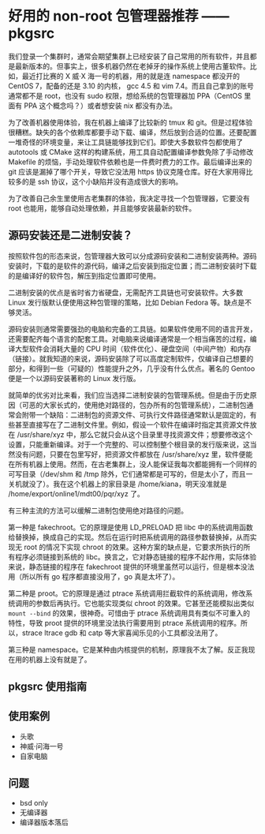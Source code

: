 # 好用的 non-root 包管理器推荐 —— pkgsrc

我们登录一个集群时，通常会期望集群上已经安装了自己常用的所有软件，并且都是最新版本的。但事实上，很多机器仍然在老掉牙的操作系统上使用古董软件。比如，最近打比赛的 X 威·X 海一号的机器，用的就是连 namespace 都没开的 CentOS 7，配备的还是 3.10 的内核， gcc 4.5 和 vim 7.4。而且自己拿到的账号通常都不是 root，也没有 sudo 权限，想给系统的包管理器加 PPA（CentOS 里面有 PPA 这个概念吗？）或者想安装 nix 都没有办法。

为了改善机器使用体验，我在机器上编译了比较新的 tmux 和 git。但是过程体验很糟糕。缺失的各个依赖库都要手动下载、编译，然后放到合适的位置。还要配置一堆奇怪的环境变量，来让工具链能够找到它们。即使大多数软件包都使用了 autotools 或 CMake 这样的构建系统，用工具自动配置编译参数免除了手动修改 Makefile 的烦恼，手动处理软件依赖也是一件费时费力的工作。最后编译出来的 git 应该是漏掉了哪个开关，导致它没法用 https 协议克隆仓库。好在大家用得比较多的是 ssh 协议，这个小缺陷并没有造成很大的影响。

为了改善自己余生里使用古老集群的体验，我决定寻找一个包管理器，它要没有 root 也能用，能够自动处理依赖，并且能够安装最新的软件。

## 源码安装还是二进制安装？

按照软件包的形态来说，包管理器大致可以分成源码安装和二进制安装两种。源码安装时，下载的是软件的源代码，编译之后安装到指定位置；而二进制安装时下载的是编译好的软件包，解压到指定位置即可使用。

二进制安装的优点是省时省力省硬盘，无需配齐工具链也可安装软件。大多数 Linux 发行版默认便使用这种包管理的策略，比如 Debian Fedora 等。缺点是不够灵活。

源码安装则通常需要强劲的电脑和完备的工具链。如果软件使用不同的语言开发，还需要配齐每个语言的配套工具。对电脑来说编译通常是一个相当痛苦的过程，编译大型软件会消耗大量的 CPU 时间（软件优化）、硬盘空间（中间产物）和内存（链接）。就我知道的来说，源码安装除了可以高度定制软件，仅编译自己想要的部分，和得到一些（可疑的）性能提升之外，几乎没有什么优点。著名的 Gentoo 便是一个以源码安装著称的 Linux 发行版。

就简单的优劣对比来看，我们应当选择二进制安装的包管理系统。但是由于历史原因（可恶的大家长式的，使用绝对路径的，包办所有的包管理系统），二进制包通常会附带一个缺陷：二进制包的资源文件、可执行文件路径通常默认是固定的，有些甚至直接写在了二进制文件里。例如，假设一个软件在编译时指定其资源文件放在 /usr/share/xyz 中，那么它就只会从这个目录里寻找资源文件；想要修改这个设置，只能重新编译。对于一个完整的、可以控制整个根目录的发行版来说，这当然没有问题，只要在包里写好，把资源文件都放在 /usr/share/xyz 里，软件便能在所有机器上使用。然而，在古老集群上，没人能保证我每次都能拥有一个同样的可写目录（/dev/shm 和 /tmp 除外，它们通常都是可写的，但是太小了，而且一关机就没了）。我在这个机器上的家目录是 /home/kiana，明天没准就是 /home/export/online1/mdt00/pqr/xyz 了。

有三种主流的方法可以缓解二进制包使用绝对路径的问题。

第一种是 fakechroot。它的原理是使用 LD_PRELOAD 把 libc 中的系统调用函数给替换掉，换成自己的实现。然后在运行时把系统调用的路径参数替换掉，从而实现无 root 的情况下实现 chroot 的效果。这种方案的缺点是，它要求所执行的所有程序必须链接到系统的 libc。换言之，它对静态链接的程序不起作用，实际体验来说，静态链接的程序在 fakechroot 提供的环境里虽然可以运行，但是根本没法用（所以所有 go 程序都直接没用了，go 真是太坏了）。

第二种是 proot。它的原理是通过 ptrace 系统调用拦截软件的系统调用，修改系统调用的参数后再执行。它也能实现类似 chroot 的效果。它甚至还能模拟出类似 `mount --bind` 的效果，很神奇。可惜由于 ptrace 系统调用具有类似不可重入的特性，导致 proot 提供的环境里没法执行需要用到 ptrace 系统调用的程序。所以，strace ltrace gdb 和 catp 等大家喜闻乐见的小工具都没法用了。

第三种是 namespace。它是某种由内核提供的机制，原理我不太了解。反正我现在用的机器上没有就是了。

## pkgsrc 使用指南

## 使用案例

* 头歌
* 神威·问海一号
* 自家电脑

## 问题

* bsd only
* 无编译器
* 编译器版本落后